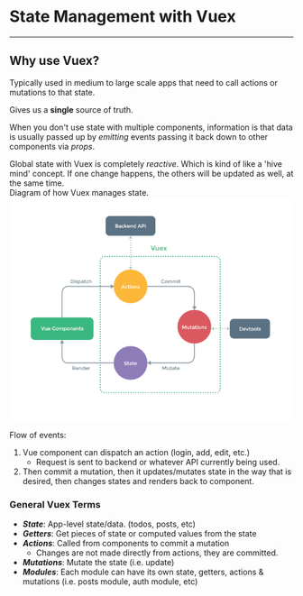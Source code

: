 
# State Management with Vuex

---

## Why use Vuex?

Typically used in medium to large scale apps that need to call actions or mutations to that state.

Gives us a __single__ source of truth.

When you don't use state with multiple components, information is that data is usually passed up by _emitting_ events passing it back down to other components via _props_.

Global state with Vuex is completely _reactive_. Which is kind of like a 'hive mind' concept. If one change happens, the others will be updated as well, at the same time.
\
Diagram of how Vuex manages state.
![State Management](stateManagementVuex.png)

Flow of events:

1. Vue component can dispatch an action (login, add, edit, etc.)
   - Request is sent to backend or whatever API currently being used.
2. Then commit a mutation, then it updates/mutates state in the way that is desired, then changes states and renders back to component.

### General Vuex Terms

- ___State___: App-level state/data. (todos, posts, etc)
- ___Getters___: Get pieces of state or computed values from the state
- ___Actions___: Called from components to commit a mutation
  - Changes are not made directly from actions, they are committed.
- ___Mutations___: Mutate the state (i.e. update)
- ___Modules___: Each module can have its own state, getters, actions & mutations (i.e. posts module, auth module, etc)

